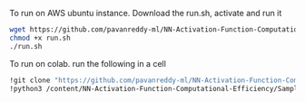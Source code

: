 
To run on AWS ubuntu instance. Download the run.sh, activate and run it
```bash
wget https://github.com/pavanreddy-ml/NN-Activation-Function-Computational-Efficiency/raw/main/run.sh
chmod +x run.sh
./run.sh
```

To run on colab. run the following in a cell
```bash
!git clone "https://github.com/pavanreddy-ml/NN-Activation-Function-Computational-Efficiency.git)https://github.com/pavanreddy-ml/NN-Activation-Function-Computational-Efficiency.git"
!python3 /content/NN-Activation-Function-Computational-Efficiency/Sample_Capstone/code/main.py
```



